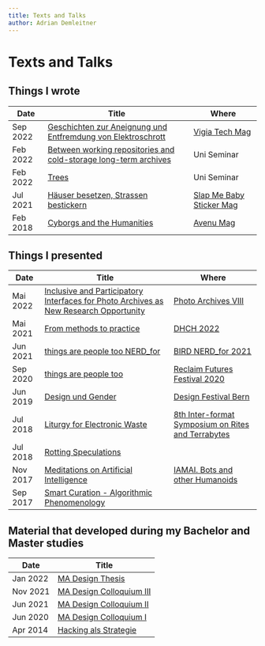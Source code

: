 ```yaml
---
title: Texts and Talks
author: Adrian Demleitner
---
```

# Texts and Talks
## Things I wrote
| Date | Title | Where |
| --- | --- | --- |
| Sep 2022 | [Geschichten zur Aneignung und Entfremdung von Elektroschrott](text-and-talks/vigia-eletkroschrott/Geschichten%20zur%20Aneignung%20und%20Entfremdung%20von%20Elektroschrott.md) | [Vigia Tech Mag](https://vigia.tech/) |
| Feb 2022 | [Between working repositories and cold-storage long-term archives](text-and-talks/diai_2021/Between%20working%20repositories%20and%20cold-storage%20long-term%20archives.md)| Uni Seminar |
| Feb 2022 | [Trees](text-and-talks/slicr_2020/Trees.md)| Uni Seminar |
| Jul 2021 | [Häuser besetzen, Strassen bestickern](text-and-talks/various_texts/Häuser%20besetzen,%20Strassen%20bestickern.md) | [Slap Me Baby Sticker Mag](https://www.slapmebaby.ch/) |
| Feb 2018 | [Cyborgs and the Humanities](text-and-talks/various_texts/Cyborgs%20and%20the%20Humanities.md) | [Avenu Mag](https://avenue.jetzt/) |

## Things I presented
| Date     | Title                                                                                                                                                                                                                                    | Where                                                                                                               |
| -------- | ---------------------------------------------------------------------------------------------------------------------------------------------------------------------------------------------------------------------------------------- | ----------------------------------------------------------------------------------------------------------------------------- |
| Mai 2022 | [Inclusive and Participatory Interfaces for Photo Archives as New Research Opportunity](text-and-talks/photo_archives_2022/Inclusive%20and%20Participatory%20Interfaces%20for%20Photo%20Archives%20as%20New%20Research%20Opportunity.md) | [Photo Archives VIII](https://www.khi.fi.it/en/aktuelles/veranstaltungen/2022/05/photo-archives-viii.php)                     |
| Mai 2021 | [From methods to practice](text-and-talks/dhch_2022/From%20methods%20to%20practice.md)                                                                                                                                                   | [DHCH 2022](https://dh-ch.ch/dhch-isr/22/speakers.html)                                                                       |
| Jun 2021 | [things are people too NERD_for](text-and-talks/nerd_2021/things%20are%20people%20too%20NERD_for.md)                                                                                                                                     | [BIRD NERD_for 2021](https://www.bird-international-research-in-design.org/2021-nerd-for)                                     |
| Sep 2020 | [things are people too](text-and-talks/reclaim_futures_2021/things%20are%20people%20too.md)                                                                                                                                              | [Reclaim Futures Festival 2020](https://reclaimfutures.org/rf2020/)                                                           |
| Jun 2019 | [Design und Gender](projects/Design%20und%20Gender.md)                                                                                                                                                                                   | [Design Festival Bern](https://designfestival.ch/)                                                                            |
| Jul 2018 | [Liturgy for Electronic Waste](text-and-talks/various_texts/Liturgy%20for%20Electronic%20Waste.md)                                                                                                                                       | [8th Inter-format Symposium on Rites and Terrabytes](https://nidacolony.lt/en/projects/symposium/inter-format-symposium-2018) |
| Jul 2018 | [Rotting Speculations](text-and-talks/various_texts/Rotting%20Speculations.md)                                                                                                                                                           |                                                                                                                               |
| Nov 2017 | [Meditations on Artificial Intelligence](text-and-talks/various_texts/Meditations%20on%20Artificial%20Intelligence.md)                                                                                                                   | [IAMAI. Bots and other Humanoids](https://www.duflon-racz.ch/bern/ausstellungen/2017/iamai)                                   |
| Sep 2017 | [Smart Curation - Algorithmic Phenomenology](text-and-talks/various_texts/Smart%20Curation%20-%20Algorithmic%20Phenomenology.md)                                                                                                         |                                                                                                                               |

## Material that developed during my Bachelor and Master studies
| Date     | Title                                                                       |
| -------- | --------------------------------------------------------------------------- |
| Jan 2022 | [MA Design Thesis](MA%20Design%20Thesis.md)                       |
| Nov 2021 | [MA Design Colloquium III](text-and-talks/colloquium/MA%20Design%20Colloquium%20III.md)                    |
| Jun 2021 | [MA Design Colloquium II](text-and-talks/colloquium/MA%20Design%20Colloquium%20II.md)                      |
| Jun 2020 | [MA Design Colloquium I](text-and-talks/colloquium/MA%20Design%20Colloquium%20I.md)                        |
| Apr 2014 | [Hacking als Strategie](text-and-talks/various_texts/Hacking%20als%20Strategie.md) |

<style>

    colgroup col:first-child {
        width: 10% !important;
    }

</style>